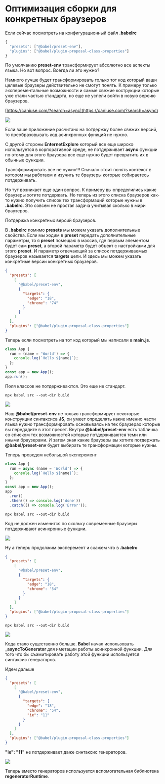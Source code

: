# Оптимизация сборки для конкретных браузеров

Если сейчас посмотреть на конфигурационный файл **.babelrc**

```js
{
  "presets": ["@babel/preset-env"],
  "plugins": ["@babel/plugin-proposal-class-properties"]
}
```

По умолчанию **preset-env** трансформирует абсолютно все аспекты языка. Но вот вопрос. Всегда ли это нужно?

Намного лучше будет трансформировать только тот код который ваши целевые браузеры действительно не смогут понять. К примеру только эксперементальные возможности и самые свежие кострукции которые уже стали частью стандарта, но еще не успели войти в новую версию браузеров.

[https://caniuse.com/?search=async](https://caniuse.com/?search=async)

![](img/001.png)

Если ваше приложение расчитано на потдержку более свежих версий, то преобразовывать код асинхронных функций не нужно.

С другой стороны **EnternetExplore** который все еще широко используется в корпоративной среде, не потдерживает **async** функции по этому для этого браузера все еще нужно будет превратить их в обычные функции.

Трансформировать все не нужно!!! Сначало стоит понять контекст в котором мы работаем и изучить те браузеры которые собираетесь потдерживать.

Но тут возникает еще один вопрос. К примеру вы определились какие браузеры хотите потдержать. Но теперь из этого списка браузеров как-то нужно получить список тех трансформаций которые нужны в **.babelrc**. Это совсем не простая задача учитывая сколько в мири браузеров.

Потдержка конкретных версий браузеров.

В **.babelrc** помимо **presets** мы можем указать дополнительные свойства. Если мы ходим в **preset** передать дополнительные параметры, то я **preset** помещаю в массив, где первым элементом будет сам **preset**, а второй параметр будет объект с настройками для этого **preset**. И параметр отвечающий за список потдерживаемых браузеров называется **targets** цели. И здесь мы можем указать конкретные версии конкретных браузеров.

```json
{
  "presets": [
    [
      "@babel/preset-env",
      {
        "targets": {
          "edge": "18",
          "chrome": "74"
        }
      }
    ]
  ],
  "plugins": ["@babel/plugin-proposal-class-properties"]
}
```

Теперь если посмотреть на тот код который мы написали в **main.js**.

```js
class App {
  run = (name = 'World') => {
    console.log(`Hello ${name}`);
  };
}
const app = new App();
app.run();
```

Поля классов не потдерживаются. Это еще не стандарт.

```shell
npx babel src --out-dir build
```

![](img/002.png)

Наш **@babel/preset-env** не только трансформирует некоторые конструкции синтаксиса **JS**, он умеет определять какие именно части языка нужно трансформировать основываясь на тех браузерах которые вы передадите в этот пресет. Внутри **@babel/preset-env** есть табличка со списком тех возможностей которые потдерживаются теми или иными браузерами. И затем зная какие браузеры вы хотите потдержать **@babel/preset-env** будет выбирать те трансформации которые нужны.

Теперь проведем небольшой эксперемент

```js
class App {
  run = async (name = 'World') => {
    console.log(`Hello ${name}`);
  };
}
const app = new App();
app
  .run()
  .then(() => console.log('done'))
  .catch(() => console.log('Error'));
```

```shell
npx babel src --out-dir build
```

Код не должен изменится по скольку современные браузеры потдерживают асинхронные функции.

![](img/003.png)

Ну а теперь продолжим эксперемент и скажем что в **.babelrc**

```json
{
  "presets": [
    [
      "@babel/preset-env",
      {
        "targets": {
          "edge": "18",
          "chrome": "54"
        }
      }
    ]
  ],
  "plugins": ["@babel/plugin-proposal-class-properties"]
}
```

```shell
npx babel src --out-dir build
```

![](img/004.png)

Кода стало существенно больше. **Babel** начал использовать **\_asyncToGenerator** для иметации работы асинхронной функции. Для того что бы съэмитировать работу этой функции используется синтаксис генераторов.

Идем дальше

```json
{
  "presets": [
    [
      "@babel/preset-env",
      {
        "targets": {
          "edge": "18",
          "chrome": "54",
          "ie": "11"
        }
      }
    ]
  ],
  "plugins": ["@babel/plugin-proposal-class-properties"]
}
```

**"ie": "11"** не потдерживает даже синтаксис генераторов.

![](img/005.png)

Теперь вместо генераторов используется вспомогательная библиотека **regeneratorRuntime**.
